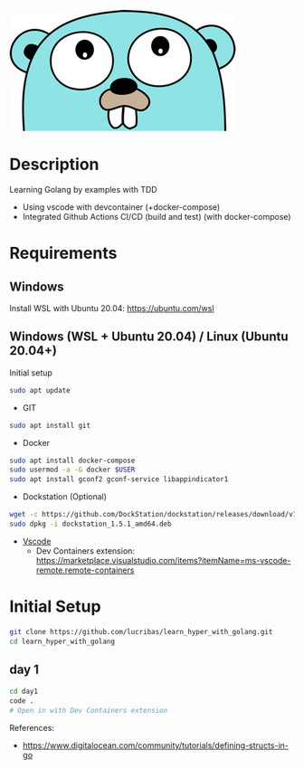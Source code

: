 
![Gopher](assets/images/gopher.png)

# Description

Learning Golang by examples with TDD
- Using vscode with devcontainer (+docker-compose)
- Integrated Github Actions CI/CD (build and test) (with docker-compose)


# Requirements

## Windows

Install WSL with Ubuntu 20.04:
https://ubuntu.com/wsl

## Windows (WSL + Ubuntu 20.04) / Linux (Ubuntu 20.04+)

Initial setup
```bash
sudo apt update
```


- GIT
```bash
sudo apt install git
```
- Docker
```bash
sudo apt install docker-compose
sudo usermod -a -G docker $USER
sudo apt install gconf2 gconf-service libappindicator1
```
- Dockstation (Optional)
```bash
wget -c https://github.com/DockStation/dockstation/releases/download/v1.5.1/dockstation_1.5.1_amd64.deb
sudo dpkg -i dockstation_1.5.1_amd64.deb
```
- [Vscode](https://code.visualstudio.com/)
  + Dev Containers extension: https://marketplace.visualstudio.com/items?itemName=ms-vscode-remote.remote-containers


# Initial Setup

```bash
git clone https://github.com/lucribas/learn_hyper_with_golang.git
cd learn_hyper_with_golang
```

## day 1

```bash
cd day1
code .
# Open in with Dev Containers extension
```


References:
- https://www.digitalocean.com/community/tutorials/defining-structs-in-go